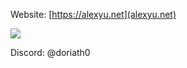 
Website: [https://alexyu.net](alexyu.net)

![](https://github-readme-stats.vercel.app/api?username=chavinlo&show_icons=true&theme=neon&rank_icon=github)

Discord: @doriath0
<!--
**sxyu/sxyu** is a ✨ _special_ ✨ repository because its `README.md` (this file) appears on your GitHub profile.

Here are some ideas to get you started:

- 🔭 I’m currently working on ...
- 🌱 I’m currently learning ...
- 👯 I’m looking to collaborate on ...
- 🤔 I’m looking for help with ...
- 💬 Ask me about ...
- 📫 How to reach me: ...
- 😄 Pronouns: ...
- ⚡ Fun fact: ...
-->
